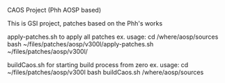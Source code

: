 CAOS Project (Phh AOSP based)


This is GSI project, patches based on the Phh's works

apply-patches.sh to apply all patches
	ex. usage:
		cd /where/aosp/sources
		bash ~/files/patches/aosp/v300l/apply-patches.sh ~/files/patches/aosp/v300l/

buildCaos.sh for starting build process from zero
	ex. usage:
		cd ~/files/patches/aosp/v300l
		bash buildCaos.sh /where/aosp/sources

